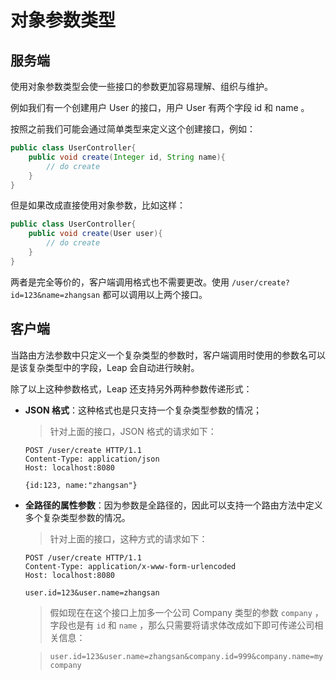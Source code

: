 # 对象参数类型

## 服务端

使用对象参数类型会使一些接口的参数更加容易理解、组织与维护。

例如我们有一个创建用户 User 的接口，用户 User 有两个字段 id 和 name 。

按照之前我们可能会通过简单类型来定义这个创建接口，例如：

```java
public class UserController{
    public void create(Integer id, String name){
        // do create
    }
}
```

但是如果改成直接使用对象参数，比如这样：

```java
public class UserController{
    public void create(User user){
        // do create
    }
}
```

两者是完全等价的，客户端调用格式也不需要更改。使用 `/user/create?id=123&name=zhangsan` 都可以调用以上两个接口。

## 客户端

当路由方法参数中只定义一个复杂类型的参数时，客户端调用时使用的参数名可以是该复杂类型中的字段，Leap 会自动进行映射。

除了以上这种参数格式，Leap 还支持另外两种参数传递形式：

- **JSON 格式**：这种格式也是只支持一个复杂类型参数的情况；

    > 针对上面的接口，JSON 格式的请求如下：

    ```
    POST /user/create HTTP/1.1
    Content-Type: application/json
    Host: localhost:8080

    {id:123, name:"zhangsan"}
    ```

- **全路径的属性参数**：因为参数是全路径的，因此可以支持一个路由方法中定义多个复杂类型参数的情况。

    > 针对上面的接口，这种方式的请求如下：

    ```
    POST /user/create HTTP/1.1
    Content-Type: application/x-www-form-urlencoded
    Host: localhost:8080

    user.id=123&user.name=zhangsan
    ```

    > 假如现在在这个接口上加多一个公司 Company 类型的参数 `company` ，字段也是有 `id` 和 `name` ，那么只需要将请求体改成如下即可传递公司相关信息：

    > `user.id=123&user.name=zhangsan&company.id=999&company.name=mycompany`